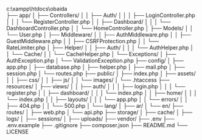 c:\xampp\htdocs\obaida\
├── app/
│   ├── Controllers/
│   │   ├── Auth/
│   │   │   ├── LoginController.php
│   │   │   └── RegisterController.php
│   │   ├── Dashboard/
│   │   │   └── DashboardController.php
│   │   └── HomeController.php
│   ├── Models/
│   │   └── User.php
│   ├── Middleware/
│   │   ├── AuthMiddleware.php
│   │   ├── GuestMiddleware.php
│   │   ├── CSRFProtection.php
│   │   └── RateLimiter.php
│   ├── Helper/
│   │   ├── Auth/
│   │   │   └── AuthHelper.php
│   │   └── Cache/
│   │       └── CacheHelper.php
│   └── Exceptions/
│       ├── AuthException.php
│       └── ValidationException.php
├── config/
│   ├── app.php
│   ├── database.php
│   ├── helper.php
│   ├── mail.php
│   ├── session.php
│   └── routes.php
├── public/
│   ├── index.php
│   ├── assets/
│   │   ├── css/
│   │   ├── js/
│   │   └── images/
│   └── .htaccess
├── resources/
│   ├── views/
│   │   ├── auth/
│   │   │   ├── login.php
│   │   │   └── register.php
│   │   ├── dashboard/
│   │   │   └── index.php
│   │   ├── home/
│   │   │   └── index.php
│   │   ├── layouts/
│   │   │   └── app.php
│   │   └── errors/
│   │       ├── 404.php
│   │       └── 500.php
│   └── lang/
│       ├── ar/
│       └── en/
├── routes/
│   ├── web.php
│   └── api.php
├── storage/
│   ├── cache/
│   ├── logs/
│   ├── sessions/
│   ├── uploads/
├── vendor/
├── .env
├── .env.example
├── .gitignore
├── composer.json
├── README.md
└── LICENSE